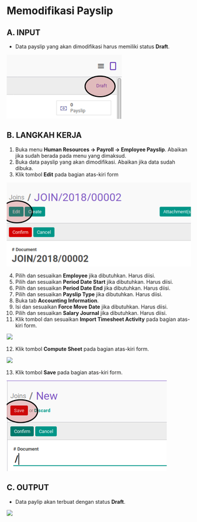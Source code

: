 # Memodifikasi Payslip

## A. INPUT

* Data payslip yang akan dimodifikasi harus memiliki status **Draft**.

![](../../img/payslip/status-draft.png)

## B. LANGKAH KERJA

1. Buka menu **Human Resources -> Payroll -> Employee Payslip**. Abaikan jika sudah berada pada menu yang dimaksud.
2. Buka data payslip yang akan dimodifikasi. Abaikan jika data sudah dibuka.
3. Klik tombol **Edit** pada bagian atas-kiri form

![](../../img/join-transition/tombol-edit.png)

4. Pilih dan sesuaikan **Employee** jika dibutuhkan. Harus diisi.
5. Pilih dan sesuaikan **Period Date Start** jika dibutuhkan. Harus diisi.
6. Pilih dan sesuaikan **Period Date End** jika dibutuhkan. Harus diisi.
7. Pilih dan sesuaikan **Payslip Type** jika dibutuhkan. Harus diisi.
8. Buka tab **Accounting Information**.
9. Isi dan sesuaikan **Force Move Date** jika dibutuhkan. Harus diisi.
10. Pilih dan sesuaikan **Salary Journal** jika dibutuhkan. Harus diisi.
11. Klik tombol dan sesuaikan **Import Timesheet Activity** pada bagian atas-kiri form.

![](../../img/join-transition/tombol-import-timesheet.png)

12. Klik tombol **Compute Sheet** pada bagian atas-kiri form.

![](../../img/join-transition/tombol-compute.png)

13. Klik tombol **Save** pada bagian atas-kiri form.

![](../../img/join-transition/tombol-simpan.png)

## C. OUTPUT

* Data paylip akan terbuat dengan status **Draft**.

![](../../img/join-transition/statuss-draft.png)
